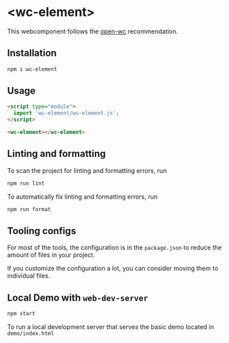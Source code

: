 # \<wc-element>

This webcomponent follows the [open-wc](https://github.com/open-wc/open-wc) recommendation.

## Installation

```bash
npm i wc-element
```

## Usage

```html
<script type="module">
  import 'wc-element/wc-element.js';
</script>

<wc-element></wc-element>
```

## Linting and formatting

To scan the project for linting and formatting errors, run

```bash
npm run lint
```

To automatically fix linting and formatting errors, run

```bash
npm run format
```


## Tooling configs

For most of the tools, the configuration is in the `package.json` to reduce the amount of files in your project.

If you customize the configuration a lot, you can consider moving them to individual files.

## Local Demo with `web-dev-server`

```bash
npm start
```

To run a local development server that serves the basic demo located in `demo/index.html`
